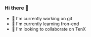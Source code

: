 ### Hi there 👋
- 🔭 I'm currently working on git
- 🌱 I'm currently learning fron-end
- 👯 I'm looking to collaborate on TenX
